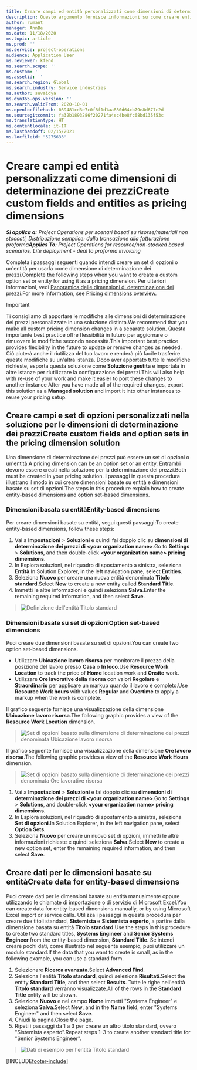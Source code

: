 ```yaml
---
title: Creare campi ed entità personalizzati come dimensioni di determinazione dei prezzi
description: Questo argomento fornisce informazioni su come creare entità o set di opzioni personalizzati.
author: rumant
manager: AnnBe
ms.date: 11/18/2020
ms.topic: article
ms.prod: ''
ms.service: project-operations
audience: Application User
ms.reviewer: kfend
ms.search.scope: ''
ms.custom: ''
ms.assetid: ''
ms.search.region: Global
ms.search.industry: Service industries
ms.author: suvaidya
ms.dyn365.ops.version: ''
ms.search.validFrom: 2020-10-01
ms.openlocfilehash: 089481cd3e7c0f8f1d1aa880d64cb79e8d677c2d
ms.sourcegitcommit: fa32b1893286f20271fa4ec4be8fc68bd135f53c
ms.translationtype: HT
ms.contentlocale: it-IT
ms.lasthandoff: 02/15/2021
ms.locfileid: "5275633"
---
```

# <a name="create-custom-fields-and-entities-as-pricing-dimensions"></a><span data-ttu-id="c9f35-103">Creare campi ed entità personalizzati come dimensioni di determinazione dei prezzi</span><span class="sxs-lookup"><span data-stu-id="c9f35-103">Create custom fields and entities as pricing dimensions</span></span>

<span data-ttu-id="c9f35-104">_**Si applica a:** Project Operations per scenari basati su risorse/materiali non stoccati, Distribuzione semplice: dalla transazione alla fatturazione proforma_</span><span class="sxs-lookup"><span data-stu-id="c9f35-104">_**Applies To:** Project Operations for resource/non-stocked based scenarios, Lite deployment - deal to proforma invoicing_</span></span>

<span data-ttu-id="c9f35-105">Completa i passaggi seguenti quando intendi creare un set di opzioni o un'entità per usarla come dimensione di determinazione dei prezzi.</span><span class="sxs-lookup"><span data-stu-id="c9f35-105">Complete the following steps when you want to create a custom option set or entity for using it as a pricing dimension.</span></span> <span data-ttu-id="c9f35-106">Per ulteriori informazioni, vedi [Panoramica delle dimensioni di determinazione dei prezzi](pricing-dimensions-overview.md).</span><span class="sxs-lookup"><span data-stu-id="c9f35-106">For more information, see [Pricing dimensions overview](pricing-dimensions-overview.md).</span></span>  

> [!IMPORTANT]
> <span data-ttu-id="c9f35-107">Ti consigliamo di apportare le modifiche alle dimensioni di determinazione dei prezzi personalizzate in una soluzione distinta.</span><span class="sxs-lookup"><span data-stu-id="c9f35-107">We recommend that you make all custom pricing dimension changes in a separate solution.</span></span> <span data-ttu-id="c9f35-108">Questa importante best practice offre flessibilità in futuro per aggiornare o rimuovere le modifiche secondo necessità.</span><span class="sxs-lookup"><span data-stu-id="c9f35-108">This important best practice provides flexibility in the future to update or remove changes as needed.</span></span> <span data-ttu-id="c9f35-109">Ciò aiuterà anche il riutilizzo del tuo lavoro e renderà più facile trasferire queste modifiche su un'altra istanza. Dopo aver apportato tutte le modifiche richieste, esporta questa soluzione come **Soluzione gestita** e importala in altre istanze per riutilizzare la configurazione dei prezzi.</span><span class="sxs-lookup"><span data-stu-id="c9f35-109">This will also help with re-use of your work and make it easier to port these changes to another instance After you have made all of the required changes, export this solution as a **Managed solution** and import it into other instances to reuse your pricing setup.</span></span>

  
## <a name="create-custom-fields-and-option-sets-in-the-pricing-dimension-solution"></a><span data-ttu-id="c9f35-110">Creare campi e set di opzioni personalizzati nella soluzione per le dimensioni di determinazione dei prezzi</span><span class="sxs-lookup"><span data-stu-id="c9f35-110">Create custom fields and option sets in the pricing dimension solution</span></span>

<span data-ttu-id="c9f35-111">Una dimensione di determinazione dei prezzi può essere un set di opzioni o un'entità.</span><span class="sxs-lookup"><span data-stu-id="c9f35-111">A pricing dimension can be an option set or an entity.</span></span> <span data-ttu-id="c9f35-112">Entrambi devono essere creati nella soluzione per la determinazione dei prezzi.</span><span class="sxs-lookup"><span data-stu-id="c9f35-112">Both must be created in your pricing solution.</span></span> <span data-ttu-id="c9f35-113">I passaggi in questa procedura illustrano il modo in cui creare dimensioni basate su entità e dimensioni basate su set di opzioni.</span><span class="sxs-lookup"><span data-stu-id="c9f35-113">The steps in this procedure explain how to create entity-based dimensions and option set-based dimensions.</span></span>

### <a name="entity-based-dimensions"></a><span data-ttu-id="c9f35-114">Dimensioni basata su entità</span><span class="sxs-lookup"><span data-stu-id="c9f35-114">Entity-based dimensions</span></span>
<span data-ttu-id="c9f35-115">Per creare dimensioni basate su entità, segui questi passaggi:</span><span class="sxs-lookup"><span data-stu-id="c9f35-115">To create entity-based dimensions, follow these steps:</span></span>

1. <span data-ttu-id="c9f35-116">Vai a **Impostazioni** > **Soluzioni** e quindi fai doppio clic su **dimensioni di determinazione dei prezzi di \<your organization name>**.</span><span class="sxs-lookup"><span data-stu-id="c9f35-116">Go to **Settings** > **Solutions**, and then double-click **\<your organization name> pricing dimensions**.</span></span>
2. <span data-ttu-id="c9f35-117">In Esplora soluzioni, nel riquadro di spostamento a sinistra, seleziona **Entità**.</span><span class="sxs-lookup"><span data-stu-id="c9f35-117">In Solution Explorer, in the left navigation pane, select **Entities**.</span></span>
3. <span data-ttu-id="c9f35-118">Seleziona **Nuovo** per creare una nuova entità denominata **Titolo standard**.</span><span class="sxs-lookup"><span data-stu-id="c9f35-118">Select **New** to create a new entity called **Standard Title**.</span></span> 
4. <span data-ttu-id="c9f35-119">Immetti le altre informazioni e quindi seleziona **Salva**.</span><span class="sxs-lookup"><span data-stu-id="c9f35-119">Enter the remaining required information, and then select **Save**.</span></span>

> ![Definizione dell'entità Titolo standard](media/Standard-Title-entity-definition.png)

### <a name="option-set-based-dimensions"></a><span data-ttu-id="c9f35-121">Dimensioni basate su set di opzioni</span><span class="sxs-lookup"><span data-stu-id="c9f35-121">Option set-based dimensions</span></span> 
<span data-ttu-id="c9f35-122">Puoi creare due dimensioni basate su set di opzioni.</span><span class="sxs-lookup"><span data-stu-id="c9f35-122">You can create two option set-based dimensions.</span></span> 

- <span data-ttu-id="c9f35-123">Utilizzare **Ubicazione lavoro risorsa** per monitorare il prezzo della posizione del lavoro presso **Casa** o **In loco**.</span><span class="sxs-lookup"><span data-stu-id="c9f35-123">Use **Resource Work Location** to track the price of **Home** location work and **Onsite** work.</span></span> 
- <span data-ttu-id="c9f35-124">Utilizzare **Ore lavorative della risorsa** con valori **Regolare** e **Straordinario** per applicare un markup quando il lavoro è completo.</span><span class="sxs-lookup"><span data-stu-id="c9f35-124">Use **Resource Work hours** with values **Regular** and **Overtime** to apply a markup when the work is complete.</span></span>

<span data-ttu-id="c9f35-125">Il grafico seguente fornisce una visualizzazione della dimensione **Ubicazione lavoro risorsa**.</span><span class="sxs-lookup"><span data-stu-id="c9f35-125">The following graphic provides a view of the **Resource Work Location** dimension.</span></span> 

> ![Set di opzioni basato sulla dimensione di determinazione dei prezzi denominata Ubicazione lavoro risorsa](media/Option-set-PD-called-Resource-Work-Location.png)

<span data-ttu-id="c9f35-127">Il grafico seguente fornisce una visualizzazione della dimensione **Ore lavoro risorsa**.</span><span class="sxs-lookup"><span data-stu-id="c9f35-127">The following graphic provides a view of the **Resource Work Hours** dimension.</span></span> 

> ![Set di opzioni basato sulla dimensione di determinazione dei prezzi denominata Ore lavorative risorsa](media/Option-set-PD-called-Resource-Work-Hours.png)

1. <span data-ttu-id="c9f35-129">Vai a **Impostazioni** > **Soluzioni** e fai doppio clic su **dimensioni di determinazione dei prezzi di \<your organization name>**.</span><span class="sxs-lookup"><span data-stu-id="c9f35-129">Go to **Settings** > **Solutions**, and double-click  **\<your organization name> pricing dimensions**.</span></span> 
2. <span data-ttu-id="c9f35-130">In Esplora soluzioni, nel riquadro di spostamento a sinistra, seleziona **Set di opzioni**.</span><span class="sxs-lookup"><span data-stu-id="c9f35-130">In Solution Explorer, in the left navigation pane, select  **Option Sets**.</span></span> 
3. <span data-ttu-id="c9f35-131">Seleziona **Nuovo** per creare un nuovo set di opzioni, immetti le altre informazioni richieste e quindi seleziona **Salva**.</span><span class="sxs-lookup"><span data-stu-id="c9f35-131">Select **New** to create a new option set, enter the remaining required information, and then select **Save**.</span></span>

## <a name="create-data-for-entity-based-dimensions"></a><span data-ttu-id="c9f35-132">Creare dati per le dimensioni basate su entità</span><span class="sxs-lookup"><span data-stu-id="c9f35-132">Create data for entity-based dimensions</span></span>

<span data-ttu-id="c9f35-133">Puoi creare dati per le dimensioni basate su entità manualmente oppure utilizzando le chiamate di importazione o di servizio di Microsoft Excel.</span><span class="sxs-lookup"><span data-stu-id="c9f35-133">You can create data for entity-based dimensions manually, or by using Microsoft Excel import or service calls.</span></span> <span data-ttu-id="c9f35-134">Utilizza i passaggi in questa procedura per creare due titoli standard, **Sistemista** e **Sistemista esperto**, a partire dalla dimensione basata su entità **Titolo standard**.</span><span class="sxs-lookup"><span data-stu-id="c9f35-134">Use the steps in this procedure to create two standard titles, **Systems Engineer** and **Senior Systems Engineer** from the entity-based dimension, **Standard Title**.</span></span> <span data-ttu-id="c9f35-135">Se intendi creare pochi dati, come illustrato nel seguente esempio, puoi utilizzare un modulo standard.</span><span class="sxs-lookup"><span data-stu-id="c9f35-135">If the data that you want to create is small, as in the following example, you can use a standard form.</span></span>

1. <span data-ttu-id="c9f35-136">Selezionare **Ricerca avanzata**.</span><span class="sxs-lookup"><span data-stu-id="c9f35-136">Select **Advanced Find**.</span></span>
2. <span data-ttu-id="c9f35-137">Seleziona l'entità **Titolo standard**, quindi seleziona **Risultati**.</span><span class="sxs-lookup"><span data-stu-id="c9f35-137">Select the entity **Standard Title**, and then select **Results**.</span></span> <span data-ttu-id="c9f35-138">Tutte le righe nell'entità **Titolo standard** verranno visualizzate.</span><span class="sxs-lookup"><span data-stu-id="c9f35-138">All of the rows in the **Standard Title** entity will be shown.</span></span>
3. <span data-ttu-id="c9f35-139">Seleziona **Nuovo** e nel campo **Nome** immetti "Systems Engineer" e seleziona **Salva**.</span><span class="sxs-lookup"><span data-stu-id="c9f35-139">Select **New**, and in the **Name** field, enter "Systems Engineer" and then select **Save**.</span></span>
4. <span data-ttu-id="c9f35-140">Chiudi la pagina.</span><span class="sxs-lookup"><span data-stu-id="c9f35-140">Close the page.</span></span> 
5. <span data-ttu-id="c9f35-141">Ripeti i passaggi da 1 a 3 per creare un altro titolo standard, ovvero "Sistemista esperto".</span><span class="sxs-lookup"><span data-stu-id="c9f35-141">Repeat steps 1-3 to create another standard title for "Senior Systems Engineer".</span></span>

> ![Dati di esempio per l'entità Titolo standard](media/ST-data.png)


[!INCLUDE[footer-include](../includes/footer-banner.md)]